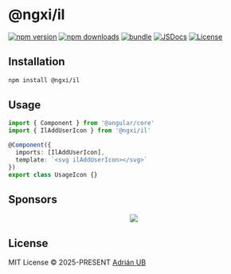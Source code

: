 # @ngxi/il

[![npm version][npm-version-src]][npm-version-href]
[![npm downloads][npm-downloads-src]][npm-downloads-href]
[![bundle][bundle-src]][bundle-href]
[![JSDocs][jsdocs-src]][jsdocs-href]
[![License][license-src]][license-href]

## Installation

```sh
npm install @ngxi/il
```

## Usage

```ts
import { Component } from '@angular/core'
import { IlAddUserIcon } from '@ngxi/il'

@Component({
  imports: [IlAddUserIcon],
  template: `<svg ilAddUserIcon></svg>`
})
export class UsageIcon {}
```

## Sponsors

<p align="center">
  <a href="https://cdn.jsdelivr.net/gh/adrian-ub/static/sponsors.svg">
    <img src='https://cdn.jsdelivr.net/gh/adrian-ub/static/sponsors.svg'/>
  </a>
</p>

## License

MIT License © 2025-PRESENT [Adrián UB](https://github.com/adrian-ub)

<!-- Badges -->

[npm-version-src]: https://img.shields.io/npm/v/@ngxi/il?style=flat&colorA=080f12&colorB=1fa669
[npm-version-href]: https://npmjs.com/package/@ngxi/il
[npm-downloads-src]: https://img.shields.io/npm/dm/@ngxi/il?style=flat&colorA=080f12&colorB=1fa669
[npm-downloads-href]: https://npmjs.com/package/@ngxi/il
[bundle-src]: https://img.shields.io/bundlephobia/minzip/@ngxi/il?style=flat&colorA=080f12&colorB=1fa669&label=minzip
[bundle-href]: https://bundlephobia.com/result?p=@ngxi/il
[license-src]: https://img.shields.io/npm/l/@ngxi/il?style=flat&colorA=080f12&colorB=1fa669
[license-href]: https://github.com/adrian-ub/ngxi/blob/main/LICENSE
[jsdocs-src]: https://img.shields.io/badge/jsdocs-reference-080f12?style=flat&colorA=080f12&colorB=1fa669
[jsdocs-href]: https://www.jsdocs.io/package/@ngxi/il
